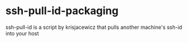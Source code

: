 # ssh-pull-id-packaging
ssh-pull-id is a script by krisjacewicz that pulls another machine's ssh-id into your host
